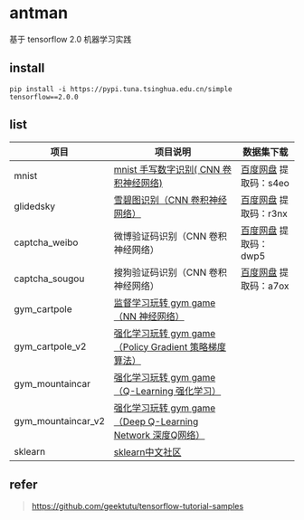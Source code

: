 # antman
基于 tensorflow 2.0 机器学习实践


## install

```
pip install -i https://pypi.tuna.tsinghua.edu.cn/simple tensorflow==2.0.0
```

## list

| 项目 |  项目说明 | 数据集下载 |
| ------------ |  ------------ | ------------ |
| mnist      |   [mnist 手写数字识别( CNN 卷积神经网络)](https://geektutu.com/post/tensorflow2-mnist-cnn.html) | [百度网盘](https://pan.baidu.com/s/1SpsFz3kWzrDhuKUzw1VuxQ) 提取码：s4eo |
| glidedsky   |  [雪碧图识别（CNN 卷积神经网络）](https://www.cnblogs.com/TurboWay/p/13678074.html) | [百度网盘](https://pan.baidu.com/s/1inegXGAQHiiKk1aDwCAv0w) 提取码：r3nx |
| captcha_weibo   |    微博验证码识别（CNN 卷积神经网络） | [百度网盘](https://pan.baidu.com/s/1Riz-dPXPhfPwGta93_RKbA) 提取码：dwp5  |
| captcha_sougou   |      搜狗验证码识别（CNN 卷积神经网络） | [百度网盘](https://pan.baidu.com/s/1MLQGnSKKJ-yp03SNWzC72g) 提取码：a7ox |
| gym_cartpole   |      [监督学习玩转 gym game（NN 神经网络）](https://geektutu.com/post/tensorflow2-gym-nn.html) |  |
| gym_cartpole_v2 |      [强化学习玩转 gym game（Policy Gradient 策略梯度算法）](https://geektutu.com/post/tensorflow2-gym-pg.html) |  |
|gym_mountaincar|      [强化学习玩转 gym game（Q-Learning 强化学习）](https://geektutu.com/post/tensorflow2-gym-q-learning.html) | |
|gym_mountaincar_v2|       [强化学习玩转 gym game（Deep Q-Learning Network 深度Q网络）](https://geektutu.com/post/tensorflow2-gym-dqn.html) | |
|sklearn|     [sklearn中文社区](https://scikit-learn.org.cn/) | |


## refer

>https://github.com/geektutu/tensorflow-tutorial-samples